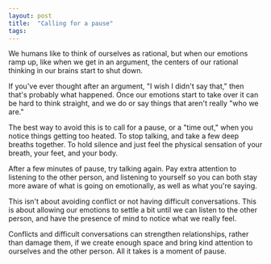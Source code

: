 ```yaml
---
layout: post
title:  "Calling for a pause"
tags: 
---
```


We humans like to think of ourselves as rational, but when our emotions ramp up, like when we get in an argument, the centers of our rational thinking in our brains start to shut down.

If you've ever thought after an argument, "I wish I didn't say that," then that's probably what happened. Once our emotions start to take over it can be hard to think straight, and we do or say things that aren't really "who we are."

The best way to avoid this is to call for a pause, or a "time out," when you notice things getting too heated. To stop talking, and take a few deep breaths together. To hold silence and just feel the physical sensation of your breath, your feet, and your body.

After a few minutes of pause, try talking again. Pay extra attention to listening to the other person, and listening to yourself so you can both stay more aware of what is going on emotionally, as well as what you're saying.

This isn't about avoiding conflict or not having difficult conversations. This is about allowing our emotions to settle a bit until we can listen to the other person, and have the presence of mind to notice what we really feel.

Conflicts and difficult conversations can strengthen relationships, rather than damage them, if we create enough space and bring kind attention to ourselves and the other person. All it takes is a moment of pause.